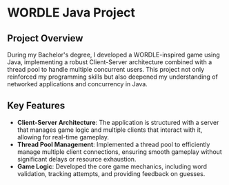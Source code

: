 # WORDLE Java Project

## Project Overview

During my Bachelor's degree, I developed a WORDLE-inspired game using Java, implementing a robust Client-Server architecture combined with a thread pool to handle multiple concurrent users. This project not only reinforced my programming skills but also deepened my understanding of networked applications and concurrency in Java.

## Key Features

- **Client-Server Architecture**: The application is structured with a server that manages game logic and multiple clients that interact with it, allowing for real-time gameplay.
- **Thread Pool Management**: Implemented a thread pool to efficiently manage multiple client connections, ensuring smooth gameplay without significant delays or resource exhaustion.
- **Game Logic**: Developed the core game mechanics, including word validation, tracking attempts, and providing feedback on guesses.
